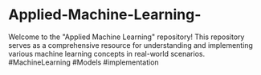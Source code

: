 # Applied-Machine-Learning-
Welcome to the "Applied Machine Learning" repository! This repository serves as a comprehensive resource for understanding and implementing various machine learning concepts in real-world scenarios.  #MachineLearning #Models #implementation
